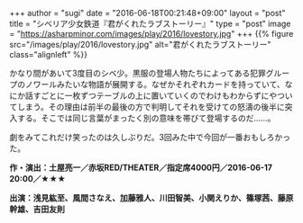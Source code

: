 +++
author = "sugi"
date = "2016-06-18T00:21:48+09:00"
layout = "post"
title = "シベリア少女鉄道『君がくれたラブストーリー』"
type = "post"
image = "https://asharpminor.com/images/play/2016/lovestory.jpg"
+++
{{% figure src="/images/play/2016/lovestory.jpg" alt="君がくれたラブストーリー" class="alignleft" %}}

かなり間があいて3度目のシベ少。黒服の登場人物たちによってある犯罪グループのノワールみたいな物語が展開する。なぜかそれぞれカードを持っていて、なにか話すごとに一枚ずつテーブルの上に置いていくのでわけもわからずにやついてしまう。その理由は前半の最後の方で判明してそれを受けての怒濤の後半に突入する。そこでは同じ言葉がまったく別の意味を帯びて登場するのだ……。

劇をみてこれだけ笑ったのは久しぶりだ。3回みた中で今回が一番おもしろかった。

**作・演出：土屋亮一／赤坂RED/THEATER／指定席4000円／2016-06-17 20:00／★★★**

**出演：浅見紘至、風間さなえ、加藤雅人、川田智美、小関えりか、篠塚茜、藤原幹雄、吉田友則**
